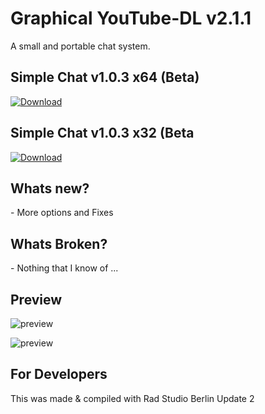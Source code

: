 <h1>Graphical YouTube-DL v2.1.1</h1>
A small and portable chat system.

<h2>Simple Chat v1.0.3 x64 (Beta)</h2>
<a href="https://github.com/Inforcer25/Simple-Chat/raw/master/SimpleChat%20v1.0.3%20x64%20(Beta).exe">
  <img src="http://i.imgur.com/qoGP19r.png" alt="Download">
</a>
<br/>
<h2>Simple Chat v1.0.3 x32 (Beta</h2>
<a href="https://github.com/Inforcer25/Simple-Chat/raw/master/SimpleChat%20v1.0.3%20x32%20(Beta).exe">
  <img src="http://i.imgur.com/qoGP19r.png" alt="Download">
</a>

<h2>Whats new?</h2>
- More options and Fixes
<br/>
<h2>Whats Broken?</h2>
- Nothing that I know of ...
<br/>
<h2>Preview</h2> 

![preview](http://i.imgur.com/cgfqpf7.png "Preview")

![preview](http://i.imgur.com/ocXDeVj.png "Preview")

<h2>For Developers</h2>
This was made & compiled with Rad Studio Berlin Update 2
